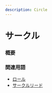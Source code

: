 ```yaml
---
description: Circle
---
```


# サークル

### 概要

### 関連用語

* [ロール](roles.md)
* [サークルリード](circle-lead.md)

